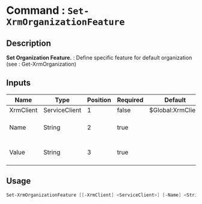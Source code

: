 ﻿# Command : `Set-XrmOrganizationFeature` 

## Description

**Set Organization Feature.** : Define specific feature for default organization (see : Get-XrmOrganization)

## Inputs

Name|Type|Position|Required|Default|Description
----|----|--------|--------|-------|-----------
XrmClient|ServiceClient|1|false|$Global:XrmClient|
Name|String|2|true||Feature name to set.
Value|String|3|true||Feature value to set.


## Usage

```Powershell 
Set-XrmOrganizationFeature [[-XrmClient] <ServiceClient>] [-Name] <String> [-Value] <String> [<CommonParameters>]
``` 


